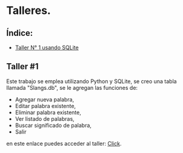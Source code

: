 # Talleres.

## Índice:
* [Taller N° 1 usando SQLite](#id1)



## Taller #1<a name="id1"></a>
Este trabajo se emplea utilizando Python y SQLite, se creo una tabla llamada "Slangs.db", se le agregan las funciones de:

* Agregar nueva palabra, 
* Editar palabra existente, 
* Eliminar palabra existente, 
* Ver listado de palabras, 
* Buscar significado de palabra, 
* Salir

en este enlace puedes acceder al taller: [Click](http://example.com/ "Taller #1").
